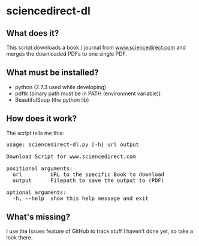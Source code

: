 sciencedirect-dl
================
## What does it? ##
This script downloads a book / journal from
www.sciencedirect.com and merges the downloaded
PDFs to one single PDF.

## What must be installed? ##
- python (2.7.3 used while developing)
- pdftk (binary path must be in PATH (environment variable))
- BeautifulSoup (the python lib)

## How does it work?
The script tells me this:
<pre>
usage: sciencedirect-dl.py [-h] url output

Download Script for www.sciencedirect.com

positional arguments:
  url         URL to the specific Book to download
  output      Filepath to save the output to (PDF)

optional arguments:
  -h, --help  show this help message and exit
</pre>

## What's missing? ##
I use the Issues feature of GitHub to track stuff I haven't
done yet, so take a look there.
